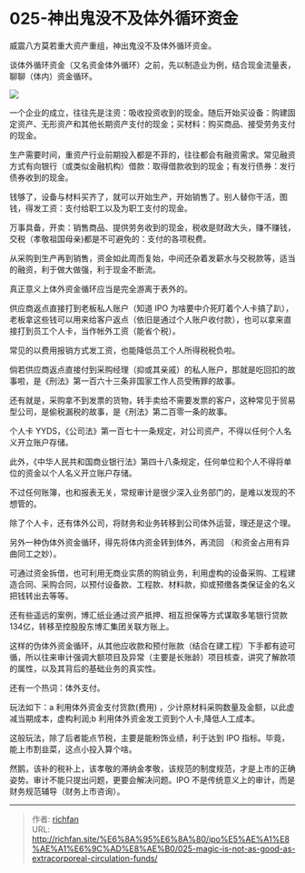 # 025-神出鬼没不及体外循环资金

威震八方莫若重大资产重组，神出鬼没不及体外循环资金。

谈体外循环资金（又名资金体外循环）之前，先以制造业为例，结合现金流量表，聊聊（体内）资金循环。

![](https://cdn.staticaly.com/gh/richffan/img@main/obsidian/IPO/025-神出鬼没不及体外循环资金.webp)

一个企业的成立，往往先是注资：吸收投资收到的现金。随后开始买设备：购建固定资产、无形资产和其他长期资产支付的现金；买材料：购买商品、接受劳务支付的现金。

生产需要时间，重资产行业前期投入都是不菲的，往往都会有融资需求。常见融资方式有向银行（或类似金融机构）借款：取得借款收到的现金；有发行债券：发行债券收到的现金。

钱够了，设备与材料买齐了，就可以开始生产，开始销售了。别人替你干活，图钱，得发工资：支付给职工以及为职工支付的现金。

万事具备，开卖：销售商品、提供劳务收到的现金，税收是财政大头，赚不赚钱，交税（孝敬祖国母亲)都是不可避免的：支付的各项税费。

从采购到生产再到销售，资金如此周而复始，中间还杂着发薪水与交税款等，适当的融资，利于做大做强，利于现金不断流。

真正意义上体外资金循环应当是完全游离于表外的。

供应商返点直接打到老板私人账户（知道 IPO 为啥要中介死盯着个人卡搞了趴），老板拿这些钱可以用来给客户返点（依旧是通过个人账户收付款），也可以拿来直接打到员工个人卡，当作帐外工资（能省个税）。

常见的以费用报销方式发工资，也能降低员工个人所得税税负啦。

倘若供应商返点直接付到采购经理（抑或其亲戚）的私人账户，那就是吃回扣的故事啦，是《刑法》第一百六十三条非国家工作人员受贿罪的故事。

还有就是，采购拿不到发票的货物，转手卖给不需要发票的客户，这种常见于贸易型公司，是偷税漏税的故事，是《刑法》第二百零一条的故事。

个人卡 YYDS，《公司法》第一百七十一条规定，对公司资产，不得以任何个人名义开立账户存储。

此外，《中华人民共和国商业银行法》第四十八条规定，任何单位和个人不得将单位的资金以个人名义开立账户存储。

不过任何账簿，也和报表无关，常规审计是很少深入业务部门的，是难以发现的不想管的。

除了个人卡，还有体外公司，将财务和业务转移到公司体外运营，理还是这个理。

另外一种伪体外资金循环，得先将体内资金转到体外，再流回 （和资金占用有异曲同工之妙）。

可通过资金拆借，也可利用无商业实质的购销业务，利用虚构的设备采购、工程建造合同、采购合同，以预付设备款、工程款、材料款，抑或预缴各类保证金的名义把钱转出去等等。

还有些遥远的案例，博汇纸业通过资产抵押、相互担保等方式谋取多笔银行贷款 134亿，转移至控股股东博汇集团关联方账上。

这样的伪体外资金循环，从其他应收款和预付账款（结合在建工程）下手都有迹可循，所以往来审计强调大额项目及异常（主要是长账龄）项目核查，讲究了解款项的属性，以及其背后的基础业务的真实性。

还有一个热词：体外支付。

玩法如下：a 利用体外资金支付货款(费用) ，少计原材料采购数量及金额，以此虚减当期成本，虚构利润;b 利用体外资金发工资到个人卡,降低人工成本。

这般玩法，除了后者能点节税，主要是能粉饰业绩，利于达到 IPO 指标。毕竟，能上市割韭菜，这点小投入算个啥。

然鹅，该补的税补上，该孝敬的滞纳金孝敬，该规范的制度规范，才是上市的正确姿势。审计不能只提出问题，更要会解决问题。IPO 不是传统意义上的审计，而是财务规范辅导（财务上市咨询）。

---

> 作者: [richfan](https://richfan.site/)  
> URL: http://richfan.site/%E6%8A%95%E6%8A%80/ipo%E5%AE%A1%E8%AE%A1%E6%9C%AD%E8%AE%B0/025-magic-is-not-as-good-as-extracorporeal-circulation-funds/  

